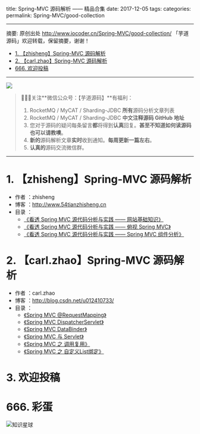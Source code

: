 title: Spring-MVC 源码解析 —— 精品合集
date: 2017-12-05
tags:
categories: 
permalink: Spring-MVC/good-collection

-------

摘要: 原创出处 http://www.iocoder.cn/Spring-MVC/good-collection/ 「芋道源码」欢迎转载，保留摘要，谢谢！

- [1. 【zhisheng】Spring-MVC 源码解析](http://www.iocoder.cn/Spring-MVC/good-collection/)
- [2. 【carl.zhao】Spring-MVC 源码解析](http://www.iocoder.cn/Spring-MVC/good-collection/)
- [666. 欢迎投稿](http://www.iocoder.cn/Spring-MVC/good-collection/)

-------

![](http://www.iocoder.cn/images/common/wechat_mp_2017_07_31.jpg)

> 🙂🙂🙂关注**微信公众号：【芋道源码】**有福利：
> 1. RocketMQ / MyCAT / Sharding-JDBC **所有**源码分析文章列表
> 2. RocketMQ / MyCAT / Sharding-JDBC **中文注释源码 GitHub 地址**
> 3. 您对于源码的疑问每条留言**都**将得到**认真**回复。**甚至不知道如何读源码也可以请教噢**。
> 4. **新的**源码解析文章**实时**收到通知。**每周更新一篇左右**。  
> 5. **认真的**源码交流微信群。

-------

# 1. 【zhisheng】Spring-MVC 源码解析

* 作者 ：zhisheng
* 博客 ：http://www.54tianzhisheng.cn
* 目录 ：
    * [《看透 Spring MVC 源代码分析与实践 —— 网站基础知识》](https://mp.weixin.qq.com/s?__biz=MzUzMTA2NTU2Ng==&mid=2247484162&idx=1&sn=17c1816deb182ce2612591429d4a58db&chksm=fa497cb3cd3ef5a512c17d7df2fc7d95e083721c1b747f6f1d6111eccabcfeecebc81d67971d#rd) 
    * [《看透 Spring MVC 源代码分析与实践 —— 俯视 Spring MVC》](http://www.54tianzhisheng.cn/2017/07/14/Spring-MVC02/) 
    * [《看透 Spring MVC 源代码分析与实践 —— Spring MVC 组件分析》](http://www.54tianzhisheng.cn/2017/07/21/Spring-MVC03/) 
 
# 2. 【carl.zhao】Spring-MVC 源码解析

* 作者 ：carl.zhao
* 博客 ：http://blog.csdn.net/u012410733/
* 目录 ：
    * [《Spring MVC @RequestMapping》](http://blog.csdn.net/u012410733/article/details/51912375) 
    * [《Spring MVC DispatcherServlet》](http://blog.csdn.net/u012410733/article/details/51920055)
    * [《Spring MVC DataBinder》](http://blog.csdn.net/u012410733/article/details/53368351)
    * [《Spring MVC 与 Servlet》](http://blog.csdn.net/u012410733/article/details/76732339)
    * [《Spring MVC 之 调用复用》](http://blog.csdn.net/u012410733/article/details/76862212)
    * [《Spring MVC 之 自定义List绑定》](http://blog.csdn.net/u012410733/article/details/78980304)
 
# 3. 欢迎投稿

# 666. 彩蛋

![知识星球](http://www.iocoder.cn/images/Architecture/2017_12_29/01.png)

